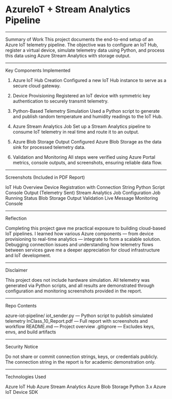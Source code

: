 # AzureIoT + Stream Analytics Pipeline

--------------------------------------------------------------------------------------

 Summary of Work
 This project documents the end-to-end setup of an Azure IoT telemetry pipeline. The objective was to configure an IoT Hub, register a virtual device, simulate telemetry data using Python, and process this data using Azure Stream Analytics with storage output.
 
--------------------------------------------------------------------------------------

Key Components Implemented

1. Azure IoT Hub Creation
Configured a new IoT Hub instance to serve as a secure cloud gateway.

2. Device Provisioning
Registered an IoT device with symmetric key authentication to securely transmit telemetry.

3. Python-Based Telemetry Simulation
Used a Python script to generate and publish random temperature and humidity readings to the IoT Hub.

4. Azure Stream Analytics Job
Set up a Stream Analytics pipeline to consume IoT telemetry in real time and route it to an output.

5. Azure Blob Storage Output
Configured Azure Blob Storage as the data sink for processed telemetry data.

6. Validation and Monitoring
All steps were verified using Azure Portal metrics, console outputs, and screenshots, ensuring reliable data flow.

--------------------------------------------------------------------------------------
Screenshots (Included in PDF Report)

  IoT Hub Overview
  Device Registration with Connection String
  Python Script Console Output (Telemetry Sent)
  Stream Analytics Job Configuration
  Job Running Status
  Blob Storage Output Validation
  Live Message Monitoring Console
  
--------------------------------------------------------------------------------------
Reflection

Completing this project gave me practical exposure to building cloud-based IoT pipelines. I learned how various Azure components — from device provisioning to real-time analytics — integrate to form a scalable solution. Debugging connection issues and understanding how telemetry flows between services gave me a deeper appreciation for cloud infrastructure and IoT development.

--------------------------------------------------------------------------------------

Disclaimer

This project does not include hardware simulation. All telemetry was generated via Python scripts, and all results are demonstrated through configuration and monitoring screenshots provided in the  report.

--------------------------------------------------------------------------------------

Repo Contents

azure-iot-pipeline/
iot_sender.py — Python script to publish simulated telemetry
InClass_10_Report.pdf — Full report with screenshots and workflow
README.md — Project overview
.gitignore — Excludes keys, envs, and build artifacts 

-------------------------------------------------------------------------------------- 

Security Notice

Do not share or commit connection strings, keys, or credentials publicly.
The connection string in the report is for academic demonstration only.

--------------------------------------------------------------------------------------

Technologies Used

Azure IoT Hub
Azure Stream Analytics
Azure Blob Storage
Python 3.x
Azure IoT Device SDK
